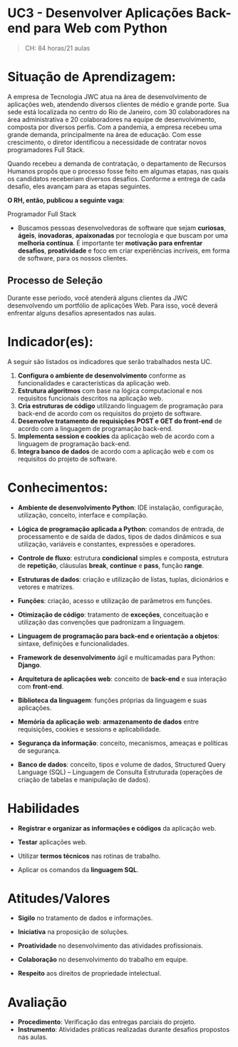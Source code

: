 # UC3 -  Desenvolver Aplicações Back-end para Web com Python 

> CH: 84 horas/21 aulas

# Situação de Aprendizagem: 

A empresa de Tecnologia JWC atua na área de desenvolvimento de aplicações web, atendendo diversos clientes de médio e grande porte. Sua sede está localizada no centro do Rio de Janeiro, com 30 colaboradores na área administrativa e 20 colaboradores na equipe de desenvolvimento,  composta por diversos perfis. Com a pandemia, a empresa recebeu uma grande demanda, principalmente na área de educação. Com esse crescimento, o diretor identificou a necessidade de contratar novos programadores Full Stack.

Quando recebeu a demanda de contratação, o departamento de Recursos Humanos propôs que o processo fosse feito em algumas etapas, nas quais os candidatos receberiam diversos desafios. Conforme a entrega de cada desafio, eles avançam para as etapas seguintes.

**O RH, então, publicou a seguinte vaga**:

Programador Full Stack
- Buscamos pessoas desenvolvedoras de software que sejam **curiosas**, **ágeis**, **inovadoras**, **apaixonadas** por tecnologia e que buscam por uma 
**melhoria contínua**. É importante ter **motivação para enfrentar desafios**, **proatividade** e foco em criar experiências incríveis, em forma de software, para os nossos clientes.

## Processo de Seleção

Durante esse período, você atenderá alguns clientes da JWC desenvolvendo um portfólio de aplicações Web. Para isso, você deverá enfrentar alguns desafios apresentados nas aulas.

# Indicador(es):

A seguir são listados os indicadores que serão trabalhados nesta UC.

1. **Configura o ambiente de desenvolvimento** conforme as funcionalidades e características da aplicação web.
2. **Estrutura algoritmos** com base na lógica computacional e nos requisitos funcionais descritos na aplicação web.
3. **Cria estruturas de código** utilizando linguagem de programação para back-end de acordo com os requisitos do projeto de software.
4. **Desenvolve tratamento de requisições POST e GET do front-end** de acordo com a linguagem de programação back-end.
5. **Implementa session e cookies** da aplicação web de acordo com a linguagem de programação back-end.
6. **Integra banco de dados** de acordo com a aplicação web e com os requisitos do projeto de software.

# Conhecimentos:

-  **Ambiente de desenvolvimento Python**: IDE instalação, configuração, utilização, conceito, interface e compilação.

-  **Lógica de programação aplicada a Python**: comandos de entrada, de processamento e de saída de dados, tipos de dados dinâmicos e sua utilização, variáveis e constantes, expressões e operadores.

- **Controle de fluxo**: estrutura **condicional** simples e composta, estrutura de **repetição**, cláusulas **break**, **continue** e **pass**, função **range**.

- **Estruturas de dados**: criação e utilização de listas, tuplas, dicionários e vetores e matrizes.

-  **Funções**: criação, acesso e utilização de  parâmetros em funções.

- **Otimização de código**: tratamento de **exceções**, conceituação e utilização das convenções que padronizam a linguagem.

- **Linguagem de programação para back-end e orientação a objetos**: sintaxe, definições e funcionalidades.

- **Framework de desenvolvimento** ágil e multicamadas para Python: **Django**.

- **Arquitetura de aplicações web**: conceito de **back-end** e sua interação com **front-end**.

- **Biblioteca da linguagem**: funções próprias da linguagem e suas aplicações.

- **Memória da aplicação web**: **armazenamento de dados** entre requisições, cookies e sessions e aplicabilidade.

- **Segurança da informação**: conceito, mecanismos, ameaças e políticas de 
segurança.

- **Banco de dados**: conceito, tipos e volume de dados, Structured Query Language (SQL) – Linguagem de Consulta Estruturada (operações de criação de tabelas e manipulação de dados).

# Habilidades

- **Registrar e organizar as informações e códigos** da aplicação web.

- **Testar** aplicações web.

- Utilizar **termos técnicos** nas rotinas de trabalho.

- Aplicar os comandos da **linguagem SQL**.


# Atitudes/Valores

- **Sigilo** no tratamento de dados e informações.

- **Iniciativa** na proposição de soluções.

- **Proatividade** no  desenvolvimento das atividades profissionais.

- **Colaboração** no desenvolvimento do trabalho em equipe.

- **Respeito** aos direitos de propriedade intelectual.

# Avaliação

- **Procedimento**: Verificação das entregas parciais do projeto.
- **Instrumento**: Atividades práticas realizadas durante desafios propostos nas aulas.

